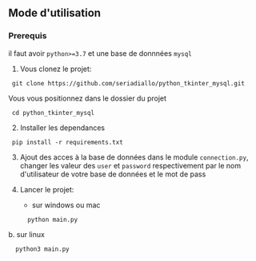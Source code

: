 ## Mode d'utilisation
### Prerequis
il faut avoir `python>=3.7` et une base de donnnées `mysql`
1. Vous clonez le projet:
  ```
   git clone https://github.com/seriadiallo/python_tkinter_mysql.git
  ```   
Vous vous positionnez dans le dossier du projet
```
 cd python_tkinter_mysql
```
2. Installer les dependances
```
 pip install -r requirements.txt
```

3. Ajout des acces à la base de données
dans le module `connection.py`, changer les valeur des `user` et `password` respectivement par le  nom d'utilisateur de votre base de données et le mot de pass

4. Lancer le projet:
   - sur windows ou mac
    ```
      python main.py
    ```
 b. sur linux
 ```
   python3 main.py
 ```
